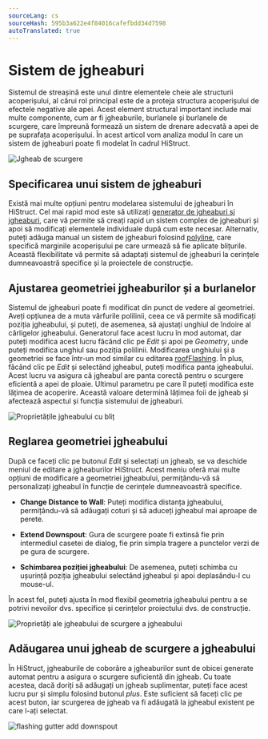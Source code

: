 ```yaml
---
sourceLang: cs
sourceHash: 595b3a622e4f84016cafefbdd34d7598
autoTranslated: true
---
```


# Sistem de jgheaburi

Sistemul de streașină este unul dintre elementele cheie ale structurii acoperișului, al cărui rol principal este de a proteja structura acoperișului de efectele negative ale apei. Acest element structural important include mai multe componente, cum ar fi jgheaburile, burlanele și burlanele de scurgere, care împreună formează un sistem de drenare adecvată a apei de pe suprafața acoperișului. În acest articol vom analiza modul în care un sistem de jgheaburi poate fi modelat în cadrul HiStruct.

![Jgheab de scurgere](img/flashingGutter.png)

## Specificarea unui sistem de jgheaburi

Există mai multe opțiuni pentru modelarea sistemului de jgheaburi în HiStruct. Cel mai rapid mod este să utilizați [generator de jgheaburi și jgheaburi](roofFlashingGenerator.md), care vă permite să creați rapid un sistem complex de jgheaburi și apoi să modificați elementele individuale după cum este necesar. Alternativ, puteți adăuga manual un sistem de jgheaburi folosind [polyline](polylineInput.md), care specifică marginile acoperișului pe care urmează să fie aplicate blițurile. Această flexibilitate vă permite să adaptați sistemul de jgheaburi la cerințele dumneavoastră specifice și la proiectele de construcție.

## Ajustarea geometriei jgheaburilor și a burlanelor

Sistemul de jgheaburi poate fi modificat din punct de vedere al geometriei. Aveți opțiunea de a muta vârfurile polilinii, ceea ce vă permite să modificați poziția jgheabului, și puteți, de asemenea, să ajustați unghiul de îndoire al cârligelor jgheabului.   Generatorul face acest lucru în mod automat, dar puteți modifica acest lucru făcând clic pe *Edit* și apoi pe *Geometry*, unde puteți modifica unghiul sau poziția polilinii. Modificarea unghiului și a geometriei se face într-un mod similar cu editarea [roofFlashing](roofFlashingOptions.md). În plus, făcând clic pe *Edit* și selectând jgheabul, puteți modifica panta jgheabului. Acest lucru va asigura că jgheabul are panta corectă pentru o scurgere eficientă a apei de ploaie. Ultimul parametru pe care îl puteți modifica este lățimea de acoperire. Această valoare determină lățimea foii de jgheab și afectează aspectul și funcția sistemului de jgheaburi.

![Proprietățile jgheabului cu bliț](img/flashingGutterProperties.png)

## Reglarea geometriei jgheabului

După ce faceți clic pe butonul *Edit* și selectați un jgheab, se va deschide meniul de editare a jgheaburilor HiStruct. Acest meniu oferă mai multe opțiuni de modificare a geometriei jgheabului, permițându-vă să personalizați jgheabul în funcție de cerințele dumneavoastră specifice.

- **Change Distance to Wall**: Puteți modifica distanța jgheabului, permițându-vă să adăugați coturi și să aduceți jgheabul mai aproape de perete.

- **Extend Downspout**: Gura de scurgere poate fi extinsă fie prin intermediul casetei de dialog, fie prin simpla tragere a punctelor verzi de pe gura de scurgere.

- **Schimbarea poziției jgheabului**: De asemenea, puteți schimba cu ușurință poziția jgheabului selectând jgheabul și apoi deplasându-l cu mouse-ul.

În acest fel, puteți ajusta în mod flexibil geometria jgheabului pentru a se potrivi nevoilor dvs. specifice și cerințelor proiectului dvs. de construcție.

![Proprietăți ale jgheabului de scurgere a jgheabului](img/flashingGutterDownspoutProperties.png)


## Adăugarea unui jgheab de scurgere a jgheabului
În HiStruct, jgheaburile de coborâre a jgheaburilor sunt de obicei generate automat pentru a asigura o scurgere suficientă din jgheab. Cu toate acestea, dacă doriți să adăugați un jgheab suplimentar, puteți face acest lucru pur și simplu folosind butonul *plus*. Este suficient să faceți clic pe acest buton, iar scurgerea de jgheab va fi adăugată la jgheabul existent pe care l-ați selectat.

![flashing gutter add downspout](img/flashingGutterAddDownspout.png)